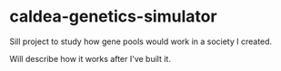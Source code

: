 # caldea-genetics-simulator
Sill project to study how gene pools would work in a society I created.

Will describe how it works after I've built it.
